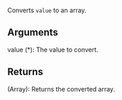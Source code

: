 Converts `value` to an array.


## Arguments
value (*): The value to convert.


## Returns
(Array): Returns the converted array.
